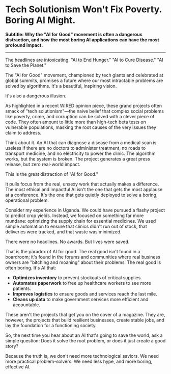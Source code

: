 # Tech Solutionism Won't Fix Poverty. Boring AI Might.

**Subtitle: Why the "AI for Good" movement is often a dangerous distraction, and how the most boring AI applications can have the most profound impact.**

---

The headlines are intoxicating. "AI to End Hunger." "AI to Cure Disease." "AI to Save the Planet."

The "AI for Good" movement, championed by tech giants and celebrated at global summits, promises a future where our most intractable problems are solved by algorithms. It's a beautiful, inspiring vision.

It's also a dangerous illusion.

As highlighted in a recent WIRED opinion piece, these grand projects often smack of "tech solutionism"—the naive belief that complex social problems like poverty, crime, and corruption can be solved with a clever piece of code. They often amount to little more than high-tech beta tests on vulnerable populations, masking the root causes of the very issues they claim to address.

Think about it. An AI that can diagnose a disease from a medical scan is useless if there are no doctors to administer treatment, no roads to transport medicine, and no electricity to power the clinic. The algorithm works, but the system is broken. The project generates a great press release, but zero real-world impact.

This is the great distraction of "AI for Good."

It pulls focus from the real, unsexy work that actually makes a difference. The most ethical and impactful AI isn't the one that gets the most applause at a conference. It's the one that gets quietly deployed to solve a boring, operational problem.

Consider my experience in Uganda. We could have pursued a flashy project to predict crop yields. Instead, we focused on something far more mundane: optimizing the supply chain for essential medicines. We used simple automation to ensure that clinics didn't run out of stock, that deliveries were tracked, and that waste was minimized.

There were no headlines. No awards. But lives were saved.

That is the paradox of AI for good. The real good isn't found in a boardroom; it's found in the forums and communities where real business owners are "bitching and moaning" about their problems. The real good is often boring. It's AI that:

*   **Optimizes inventory** to prevent stockouts of critical supplies.
*   **Automates paperwork** to free up healthcare workers to see more patients.
*   **Improves logistics** to ensure goods and services reach the last mile.
*   **Cleans up data** to make government services more efficient and accountable.

These aren't the projects that get you on the cover of a magazine. They are, however, the projects that build resilient businesses, create stable jobs, and lay the foundation for a functioning society.

So, the next time you hear about an AI that's going to save the world, ask a simple question: Does it solve the root problem, or does it just create a good story?

Because the truth is, we don't need more technological saviors. We need more practical problem-solvers. We need less hype, and more boring, effective AI.

